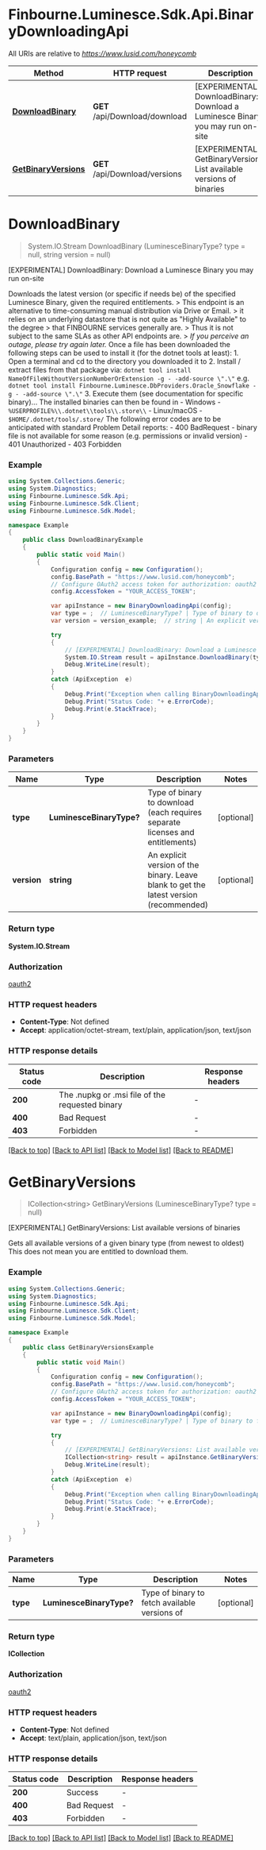 # Finbourne.Luminesce.Sdk.Api.BinaryDownloadingApi

All URIs are relative to *https://www.lusid.com/honeycomb*

Method | HTTP request | Description
------------- | ------------- | -------------
[**DownloadBinary**](BinaryDownloadingApi.md#downloadbinary) | **GET** /api/Download/download | [EXPERIMENTAL] DownloadBinary: Download a Luminesce Binary you may run on-site
[**GetBinaryVersions**](BinaryDownloadingApi.md#getbinaryversions) | **GET** /api/Download/versions | [EXPERIMENTAL] GetBinaryVersions: List available versions of binaries


<a name="downloadbinary"></a>
# **DownloadBinary**
> System.IO.Stream DownloadBinary (LuminesceBinaryType? type = null, string version = null)

[EXPERIMENTAL] DownloadBinary: Download a Luminesce Binary you may run on-site

 Downloads the latest version (or specific if needs be) of the specified Luminesce Binary, given the required entitlements.  > This endpoint is an alternative to time-consuming manual distribution via Drive or Email. > it relies on an underlying datastore that is not quite as \"Highly Available\" to the degree  > that FINBOURNE services generally are.   > Thus it is not subject to the same SLAs as other API endpoints are. > *If you perceive an outage, please try again later.*  Once a file has been downloaded the following steps can be used to install it (for the dotnet tools at least):  1. Open a terminal and cd to the directory you downloaded it to 2. Install / extract files from that package via: ``` dotnet tool install NameOfFileWithoutVersionNumberOrExtension -g - -add-source \".\" ``` e.g. ``` dotnet tool install Finbourne.Luminesce.DbProviders.Oracle_Snowflake -g - -add-source \".\" ``` 3. Execute them (see documentation for specific binary)...  The installed binaries can then be found in - Windows - `%USERPROFILE%\\.dotnet\\tools\\.store\\` - Linux/macOS - `$HOME/.dotnet/tools/.store/`  The following error codes are to be anticipated with standard Problem Detail reports: - 400 BadRequest - binary file is not available for some reason (e.g. permissions or invalid version) - 401 Unauthorized - 403 Forbidden 

### Example
```csharp
using System.Collections.Generic;
using System.Diagnostics;
using Finbourne.Luminesce.Sdk.Api;
using Finbourne.Luminesce.Sdk.Client;
using Finbourne.Luminesce.Sdk.Model;

namespace Example
{
    public class DownloadBinaryExample
    {
        public static void Main()
        {
            Configuration config = new Configuration();
            config.BasePath = "https://www.lusid.com/honeycomb";
            // Configure OAuth2 access token for authorization: oauth2
            config.AccessToken = "YOUR_ACCESS_TOKEN";

            var apiInstance = new BinaryDownloadingApi(config);
            var type = ;  // LuminesceBinaryType? | Type of binary to download (each requires separate licenses and entitlements) (optional) 
            var version = version_example;  // string | An explicit version of the binary.  Leave blank to get the latest version (recommended) (optional) 

            try
            {
                // [EXPERIMENTAL] DownloadBinary: Download a Luminesce Binary you may run on-site
                System.IO.Stream result = apiInstance.DownloadBinary(type, version);
                Debug.WriteLine(result);
            }
            catch (ApiException  e)
            {
                Debug.Print("Exception when calling BinaryDownloadingApi.DownloadBinary: " + e.Message );
                Debug.Print("Status Code: "+ e.ErrorCode);
                Debug.Print(e.StackTrace);
            }
        }
    }
}
```

### Parameters

Name | Type | Description  | Notes
------------- | ------------- | ------------- | -------------
 **type** | **LuminesceBinaryType?**| Type of binary to download (each requires separate licenses and entitlements) | [optional] 
 **version** | **string**| An explicit version of the binary.  Leave blank to get the latest version (recommended) | [optional] 

### Return type

**System.IO.Stream**

### Authorization

[oauth2](../README.md#oauth2)

### HTTP request headers

 - **Content-Type**: Not defined
 - **Accept**: application/octet-stream, text/plain, application/json, text/json


### HTTP response details
| Status code | Description | Response headers |
|-------------|-------------|------------------|
| **200** | The .nupkg or .msi file of the requested binary |  -  |
| **400** | Bad Request |  -  |
| **403** | Forbidden |  -  |

[[Back to top]](#) [[Back to API list]](../README.md#documentation-for-api-endpoints) [[Back to Model list]](../README.md#documentation-for-models) [[Back to README]](../README.md)

<a name="getbinaryversions"></a>
# **GetBinaryVersions**
> ICollection&lt;string&gt; GetBinaryVersions (LuminesceBinaryType? type = null)

[EXPERIMENTAL] GetBinaryVersions: List available versions of binaries

 Gets all available versions of a given binary type (from newest to oldest) This does not mean you are entitled to download them.

### Example
```csharp
using System.Collections.Generic;
using System.Diagnostics;
using Finbourne.Luminesce.Sdk.Api;
using Finbourne.Luminesce.Sdk.Client;
using Finbourne.Luminesce.Sdk.Model;

namespace Example
{
    public class GetBinaryVersionsExample
    {
        public static void Main()
        {
            Configuration config = new Configuration();
            config.BasePath = "https://www.lusid.com/honeycomb";
            // Configure OAuth2 access token for authorization: oauth2
            config.AccessToken = "YOUR_ACCESS_TOKEN";

            var apiInstance = new BinaryDownloadingApi(config);
            var type = ;  // LuminesceBinaryType? | Type of binary to fetch available versions of (optional) 

            try
            {
                // [EXPERIMENTAL] GetBinaryVersions: List available versions of binaries
                ICollection<string> result = apiInstance.GetBinaryVersions(type);
                Debug.WriteLine(result);
            }
            catch (ApiException  e)
            {
                Debug.Print("Exception when calling BinaryDownloadingApi.GetBinaryVersions: " + e.Message );
                Debug.Print("Status Code: "+ e.ErrorCode);
                Debug.Print(e.StackTrace);
            }
        }
    }
}
```

### Parameters

Name | Type | Description  | Notes
------------- | ------------- | ------------- | -------------
 **type** | **LuminesceBinaryType?**| Type of binary to fetch available versions of | [optional] 

### Return type

**ICollection<string>**

### Authorization

[oauth2](../README.md#oauth2)

### HTTP request headers

 - **Content-Type**: Not defined
 - **Accept**: text/plain, application/json, text/json


### HTTP response details
| Status code | Description | Response headers |
|-------------|-------------|------------------|
| **200** | Success |  -  |
| **400** | Bad Request |  -  |
| **403** | Forbidden |  -  |

[[Back to top]](#) [[Back to API list]](../README.md#documentation-for-api-endpoints) [[Back to Model list]](../README.md#documentation-for-models) [[Back to README]](../README.md)

